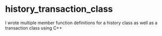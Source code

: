 # history_transaction_class
I wrote multiple member function definitions for a history class as well as a transaction class using C++
